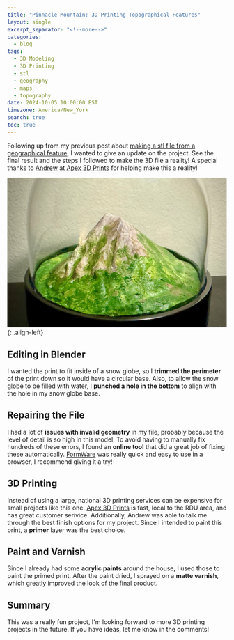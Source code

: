 ```yaml
---
title: "Pinnacle Mountain: 3D Printing Topographical Features"
layout: single
excerpt_separator: "<!--more-->"
categories:
  - blog
tags:
  - 3D Modeling
  - 3D Printing
  - stl
  - geography
  - maps
  - topography
date: 2024-10-05 10:00:00 EST
timezone: America/New_York
search: true
toc: true
---
```


Following up from my previous post about [making a stl file from a geographical feature](/blog/pinnacle-mountain-tif-to-stl/), I wanted to give an update on the project. See the final result and the steps I followed to make the 3D file a reality! A special thanks to [Andrew](andrew@apex3dprints.com) at [Apex 3D Prints](https://www.apex3dprints.com) for helping make this a reality!

![styled-image](/assets/images/PinnacleMountainPainted.jpeg "Painted 3d Print"){: .align-left}
<br>

## Editing in Blender
I wanted the print to fit inside of a snow globe, so I **trimmed the perimeter** of the print down so it would have a circular base. Also, to allow the snow globe to be filled with water, I **punched a hole in the bottom** to align with the hole in my snow globe base.

## Repairing the File
I had a lot of **issues with invalid geometry** in my file, probably because the level of detail is so high in this model. To avoid having to manually fix hundreds of these errors, I found an **online tool** that did a great job of fixing these automatically. [FormWare](https://formware.co/OnlineStlRepair) was really quick and easy to use in a browser, I recommend giving it a try!

## 3D Printing
Instead of using a large, national 3D printing services can be expensive for small projects like this one. [Apex 3D Prints](https://www.apex3dprints.com) is fast, local to the RDU area, and has great customer serivice. Additionally, Andrew was able to talk me through the best finish options for my project. Since I intended to paint this print, a **primer** layer was the best choice.

## Paint and Varnish
Since I already had some **acrylic paints** around the house, I used those to paint the primed print. After the paint dried, I sprayed on a **matte varnish**, which greatly improved the look of the final product.

## Summary
This was a really fun project, I'm looking forward to more 3D printing projects in the future. If you have ideas, let me know in the comments!
